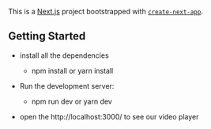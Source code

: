 This is a [Next.js](https://nextjs.org/) project bootstrapped with [`create-next-app`](https://github.com/vercel/next.js/tree/canary/packages/create-next-app).

## Getting Started

- install all the dependencies

  - npm install
    or
    yarn install

- Run the development server:
  - npm run dev
    or
    yarn dev
- open the http://localhost:3000/ to see our video player
